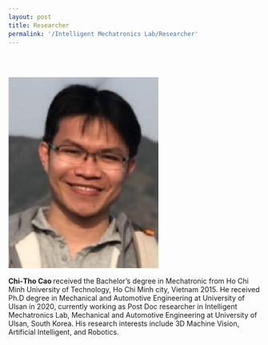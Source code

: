 ```yaml
---
layout: post
title: Researcher
permalink: '/Intelligent Mechatronics Lab/Researcher'
---
```


<br><br>

<img src="../assets/img/cao.png" alt="professor" width="300">

<strong> Chi‑Tho Cao </strong> received the Bachelor’s degree in Mechatronic from Ho Chi Minh University of
Technology, Ho Chi Minh city, Vietnam 2015. He received Ph.D degree in Mechanical and Automotive
Engineering at University of Ulsan in 2020, currently working as Post Doc researcher in Intelligent
Mechatronics Lab, Mechanical and Automotive Engineering at University of Ulsan, South Korea. His
research interests include 3D Machine Vision, Artificial Intelligent, and Robotics.

<br><br><br><br><br><br><br><br><br><br>